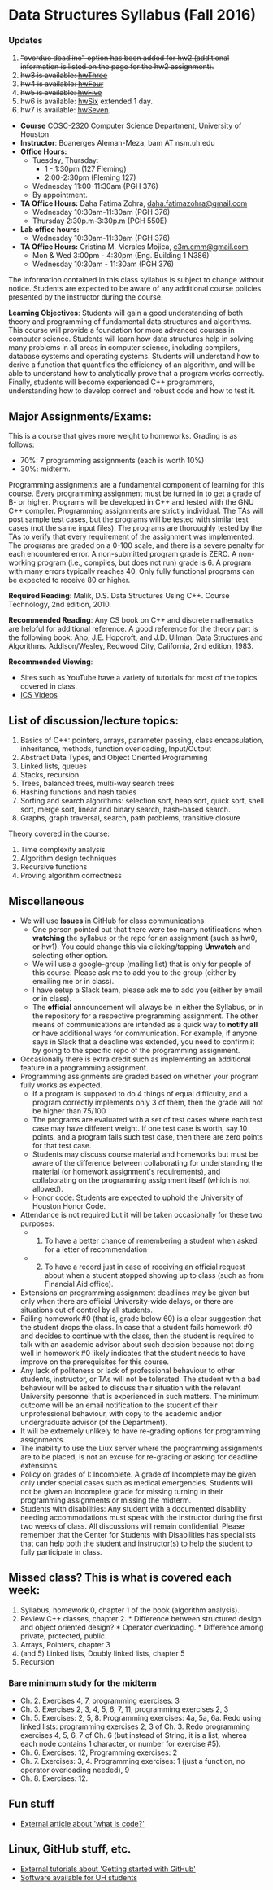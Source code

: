 # Data Structures Syllabus (Fall 2016)

### Updates
  1. ~~"overdue deadline" option has been added for hw2 (additional information is listed on the page for the hw2 assignment).~~
  1. ~~hw3 is available: [hwThree](https://github.com/uhcs2320/hwThree)~~
  1. ~~hw4 is available: [hwFour](https://github.com/uhcs2320/hwFour)~~
  1. ~~hw5 is available: [hwFive](https://github.com/uhcs2320/hwFive)~~
  1. hw6 is available: [hwSix](https://github.com/uhcs2320/hwSix) extended 1 day.
  1. hw7 is available: [hwSeven](https://github.com/uhcs2320/hwSeven).

* **Course** COSC-2320 Computer Science Department, University of Houston
* **Instructor**: Boanerges Aleman-Meza, bam AT nsm.uh.edu
* **Office Hours:** 
  * Tuesday, Thursday: 
    * 1 - 1:30pm (127 Fleming)
    * 2:00-2:30pm (Fleming 127)
  * Wednesday 11:00-11:30am (PGH 376)
  * By appointment.
* **TA Office Hours:** Daha Fatima Zohra, daha.fatimazohra@gmail.com
  * Wednesday 10:30am-11:30am (PGH 376)
  * Thursday 2:30p.m-3:30p.m (PGH 550E)
* **Lab office hours:**
  * Wednesday 10:30am-11:30am (PGH 376)
* **TA Office Hours:** Cristina M. Morales Mojica, c3m.cmm@gmail.com
  * Mon & Wed 3:00pm - 4:30pm (Eng. Building 1 N386)
  * Wednesday 10:30am - 11:30am (PGH 376)

The information contained in this class syllabus is subject to change without notice. Students are expected to be aware of any additional course policies presented by the instructor during the course.

**Learning Objectives**: Students will gain a good understanding of both theory and programming of fundamental data structures and algorithms. This course will provide a foundation for more advanced courses in computer science. Students will learn how data structures help in solving many problems in all areas in computer science, including compilers, database systems and operating systems. Students will understand how to derive a function that quantifies the efficiency of an algorithm, and will be able to understand how to analytically prove that a program works correctly. Finally, students will become experienced C++ programmers, understanding how to develop correct and robust code and how to test it.

## Major Assignments/Exams: 
This is a course that gives more weight to homeworks. Grading is as follows:
* 70%: 7 programming assignments (each is worth 10%)
* 30%: midterm.

Programming assignments are a fundamental component of learning for this course. Every programming assignment must be turned in to get a grade of B- or higher. Programs will be developed in C++ and tested with the GNU C++ compiler. Programming assignments are strictly individual. The TAs will post sample test cases, but the programs will be tested with similar test cases (not the same input files). The programs are thoroughly tested by the TAs to verify that every requirement of the assignment was implemented. The programs are graded on a 0-100 scale, and there is a severe penalty for each encountered error. A non-submitted program grade is ZERO. A non-working program (i.e., compiles, but does not run) grade is 6. A program with many errors typically reaches 40. Only fully functional programs can be expected to receive 80 or higher. 

**Required Reading**: Malik, D.S. Data Structures Using C++. Course Technology, 2nd edition, 2010.

**Recommended Reading**: Any CS book on C++ and discrete mathematics are helpful for additional reference. 
A good reference for the theory part is the following book: Aho, J.E. Hopcroft, and J.D. Ullman. Data Structures and Algorithms. Addison/Wesley, Redwood City, California, 2nd edition, 1983.

**Recommended Viewing**: 
  * Sites such as YouTube have a variety of tutorials for most of the topics covered in class.
  * [ICS Videos](http://icsvideos.uh.edu/)

## List of discussion/lecture topics:

1. Basics of C++: pointers, arrays, parameter passing, class encapsulation, inheritance, methods, function overloading, Input/Output 
2. Abstract Data Types, and Object Oriented Programming
3. Linked lists, queues
4. Stacks, recursion
5. Trees, balanced trees, multi-way search trees
6. Hashing functions and hash tables
7. Sorting and search algorithms: selection sort, heap sort, quick sort, shell sort, merge sort, linear and binary search, hash-based search. 
8. Graphs, graph traversal, search, path problems, transitive closure 

Theory covered in the course: 
  1. Time complexity analysis
  2. Algorithm design techniques
  3. Recursive functions
  4. Proving algorithm correctness

## Miscellaneous 

* We will use **Issues** in GitHub for class communications
  * One person pointed out that there were too many notifications when **watching** the syllabus or the repo for an assignment (such as hw0, or hw1). You could change this via clicking/tapping **Unwatch** and selecting other option.
  * We will use a google-group (mailing list) that is only for people of this course. Please ask me to add you to the group (either by emailing me or in class).
  * I have setup a Slack team, please ask me to add you (either by email or in class).
  * The **official** announcement will always be in either the Syllabus, or in the repository for a respective programming assignment. The other means of communications are intended as a quick way to **notify all** or have additional ways for communication. For example, if anyone says in Slack that a deadline was extended, you need to confirm it by going to the specific repo of the programming assignment.
* Occasionally there is extra credit such as implementing an additional feature in a programming assignment.
* Programming assignments are graded based on whether your program fully works as expected. 
  * If a program is supposed to do 4 things of equal difficulty, and a program correctly implements only 3 of them, then the grade will not be higher than 75/100
  * The programs are evaluated with a set of test cases where each test case may have different weight. If one test case is worth, say 10 points, and a program fails such test case, then there are zero points for that test case. 
  * Students may discuss course material and homeworks but must be aware of the difference between collaborating for understanding the material (or homework assignment's requirements), and collaborating on the programming assignment itself (which is not allowed).
  * Honor code: Students are expected to uphold the University of Houston Honor Code.
* Attendance is not required but it will be taken occasionally for these two purposes:
  * 1. To have a better chance of remembering a student when asked for a letter of recommendation
  * 2. To have a record just in case of receiving an official request about when a student stopped showing up to class (such as from Financial Aid office).
* Extensions on programming assignment deadlines may be given but only when there are official University-wide delays, or there are situations out of control by all students.
* Failing homework #0 (that is, grade below 60) is a clear suggestion that the student drops the class. In case that a student fails homework #0 and decides to continue with the class, then the student is required to talk with an academic advisor about such decision because not doing well in homework #0 likely indicates that the student needs to have improve on the prerequisites for this course.
* Any lack of politeness or lack of professional behaviour to other students, instructor, or TAs will not be tolerated. The student with a bad behaviour will be asked to discuss their situation with the relevant University personnel that is experienced in such matters. The minimum outcome will be an email notification to the student of their unprofessional behaviour, with copy to the academic and/or undergraduate advisor (of the Department).
* It will be extremely unlikely to have re-grading options for programming assignments. 
* The inability to use the Liux server where the programming assignments are to be placed, is not an excuse for re-grading or asking for deadline extensions.
* Policy on grades of I: Incomplete. A grade of Incomplete may be given only under special cases such as medical emergencies. Students will not be given an Incomplete grade for missing turning in their programming assignments or missing the midterm.
* Students with disabilities: Any student with a documented disability needing accommodations must speak with the instructor during the first two weeks of class. All discussions will remain confidential. Please remember that the Center for Students with Disabilities has specialists that can help both the student and instructor(s) to help the student to fully participate in class.

## Missed class? This is what is covered each week:

  1. Syllabus, homework 0, chapter 1 of the book (algorithm analysis).
  2. Review C++ classes, chapter 2.
    * Difference between structured design and object oriented design?
    * Operator overloading.
    * Difference among private, protected, public.
  3. Arrays, Pointers, chapter 3
  4. (and 5) Linked lists, Doubly linked lists, chapter 5
  6. Recursion

### Bare minimum study for the midterm

  * Ch. 2. Exercises 4, 7, programming exercises: 3
  * Ch. 3. Exercises 2, 3, 4, 5, 6, 7, 11, programming exercises 2, 3
  * Ch. 5. Exercises: 2, 5, 8. Programming exercises: 4a, 5a, 6a. Redo using linked lists: programming exercises 2, 3 of Ch. 3. Redo programming exercises 4, 5, 6, 7 of Ch. 6 (but instead of String, it is a list, wherea each node contains 1 character, or number for exercise \#5).
  * Ch. 6. Exercises: 12,  Programming exercises: 2
  * Ch. 7. Exercises: 3, 4. Programming exercises: 1 (just a function, no operator overloading needed), 9
  * Ch. 8. Exercises: 12. 

## Fun stuff

* [External article about 'what is code?'](http://www.bloomberg.com/graphics/2015-paul-ford-what-is-code/)

## Linux, GitHub stuff, etc.

* [External tutorials about 'Getting started with GitHub'](https://www.youtube.com/playlist?list=PL4Q4HssKcxYsTuqUUvEHJ8XxOVOHTSmle)
* [Software available for UH students](http://uh.edu/infotech/php/software/list.php)
